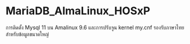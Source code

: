 # MariaDB_AlmaLinux_HOSxP
การติดตั้ง Mysql 11 บน Amalinux 9.6 และการปรับจูน kernel my.cnf รองรับภาษาไทยสำหรับข้อมูลขนาดใหญ่
